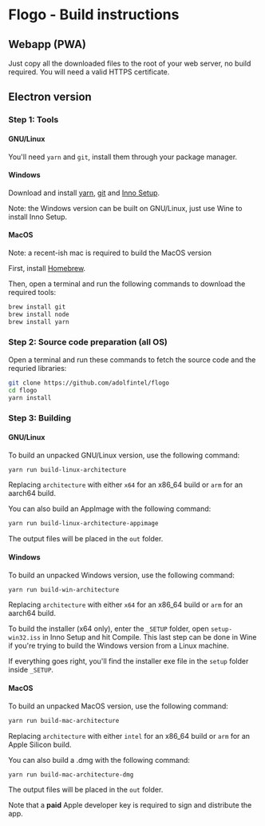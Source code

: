 # Flogo - Build instructions

## Webapp (PWA)
Just copy all the downloaded files to the root of your web server, no build required. You will need a valid HTTPS certificate.

## Electron version

### Step 1: Tools

#### GNU/Linux
You'll need `yarn` and `git`, install them through your package manager.

#### Windows
Download and install [yarn](https://classic.yarnpkg.com/en/docs/install#windows-stable), [git](https://git-scm.com/downloads/win) and [Inno Setup](https://jrsoftware.org/isdl.php).

Note: the Windows version can be built on GNU/Linux, just use Wine to install Inno Setup.

#### MacOS
Note: a recent-ish mac is required to build the MacOS version

First, install [Homebrew](https://brew.sh/).

Then, open a terminal and run the following commands to download the required tools:  
```bash
brew install git
brew install node
brew install yarn
```

### Step 2: Source code preparation (all OS)
Open a terminal and run these commands to fetch the source code and the requried libraries:  
```bash
git clone https://github.com/adolfintel/flogo
cd flogo
yarn install
```

### Step 3: Building

#### GNU/Linux
To build an unpacked GNU/Linux version, use the following command:  
```bash
yarn run build-linux-architecture
```

Replacing `architecture` with either `x64` for an x86_64 build or `arm` for an aarch64 build.

You can also build an AppImage with the following command:  
```bash
yarn run build-linux-architecture-appimage
```

The output files will be placed in the `out` folder.

#### Windows
To build an unpacked Windows version, use the following command:  
```bash
yarn run build-win-architecture
```

Replacing `architecture` with either `x64` for an x86_64 build or `arm` for an aarch64 build.

To build the installer (x64 only), enter the `_SETUP` folder, open `setup-win32.iss` in Inno Setup and hit Compile. This last step can be done in Wine if you're trying to build the Windows version from a Linux machine.

If everything goes right, you'll find the installer exe file in the `setup` folder inside `_SETUP`.

#### MacOS
To build an unpacked MacOS version, use the following command:  
```bash
yarn run build-mac-architecture
```

Replacing `architecture` with either `intel` for an x86_64 build or `arm` for an Apple Silicon build.

You can also build a .dmg with the following command:  
```bash
yarn run build-mac-architecture-dmg
```

The output files will be placed in the `out` folder.

Note that a **paid** Apple developer key is required to sign and distribute the app.
